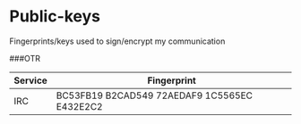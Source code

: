 # Public-keys
Fingerprints/keys used to sign/encrypt my communication

###OTR

| Service | Fingerprint |
| ------- | ----------- |
| IRC     | BC53FB19 B2CAD549 72AEDAF9 1C5565EC E432E2C2 |
